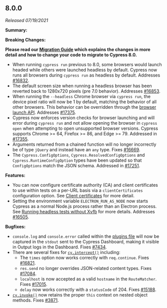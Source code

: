 ## 8.0.0

_Released 07/19/2021_

**Summary:**

**Breaking Changes:**

**<Icon name="exclamation-triangle" color="red"></Icon> Please read our
[Migration Guide](/guides/references/migration-guide) which explains the changes
in more detail and how to change your code to migrate to Cypress 8.0.**

- When running `cypress run` previous to 8.0, some browsers would launch headed
  while others were launched headless by default. Cypress now runs all browsers
  during `cypress run` as headless by default. Addresses
  [#16832](https://github.com/cypress-io/cypress/issues/16832).
- The default screen size when running a headless browser has been reverted back
  to 1280x720 pixels (pre 7.0 behavior). Addresses
  [#16853](https://github.com/cypress-io/cypress/issues/16853).
- When running the `--headless` Chrome browser via `cypress run`, the device
  pixel ratio will now be 1 by default, matching the behavior of all other
  browsers. This behavior can be overridden through the
  [browser launch API](/api/plugins/browser-launch-api#Override-the-device-pixel-ratio).
  Addresses [#17375](https://github.com/cypress-io/cypress/issues/17375).
- Cypress now enforces version checks for browser launching and will error
  during `cypress run` and not allow opening the browser in `cypress open` when
  attempting to open unsupported browser versions. Cypress supports Chrome >=
  64, Firefox >= 86, and Edge >= 79. Addressed in
  [#17355](https://github.com/cypress-io/cypress/pull/17355).
- Arguments returned from a chained function will no longer incorrectly be of
  type `jQuery` and instead have an `any` type. Fixes
  [#16669](https://github.com/cypress-io/cypress/issues/16669).
- The `Cypress.ConfigOptions`, `Cypress.ResolvedConfigOptions` and
  `Cypress.RuntimeConfigOption` types have been updated so that `ConfigOptions`
  match the JSON schema. Addressed in
  [#17251](https://github.com/cypress-io/cypress/pull/17251).

**Features:**

- You can now configure certificate authority (CA) and client certificates to
  use within tests on a per-URL basis via a `clientCertificates` configuration option. See
  [Client certificates](/guides/references/client-certificates) for more detail.
- Setting the environment variable `ELECTRON_RUN_AS_NODE` now starts Cypress as
  a normal Node.js process rather than an Electron process. See
  [Running headless tests without Xvfb](/guides/continuous-integration/introduction#Running-headless-tests-without-Xvfb)
  for more details. Addresses
  [#16505](https://github.com/cypress-io/cypress/issues/16505).

**Bugfixes:**

- `console.log` and `console.error` called within the
  [plugins file](/guides/core-concepts/writing-and-organizing-tests.html#Plugin-files)
  will now be captured in the `stdout` sent to the Cypress Dashboard, making it
  visible in Output logs in the Dashboard. Fixes
  [#7434](https://github.com/cypress-io/cypress/issues/7434).
- There are several fixes for [`cy.intercept()`](/api/commands/intercept)
  including:
  - The `times` option now works correctly with `req.continue`. Fixes
    [#16821](https://github.com/cypress-io/cypress/issues/16821).
  - `res.send` no longer overrides JSON-related content types. Fixes
    [#17084](https://github.com/cypress-io/cypress/issues/17084).
  - `localhost` is now accepted as a valid `hostname` in the `RouteMatcher`.
    Fixes [#17015](https://github.com/cypress-io/cypress/issues/17015).
  - `delay` now works correctly with a `statusCode` of 204. Fixes
    [#15188](https://github.com/cypress-io/cypress/issues/15188).
- [`cy.invoke()`](/api/commands/invoke) now retains the proper `this` context on
  nested object methods. Fixes
  [#3871](https://github.com/cypress-io/cypress/issues/3871).
